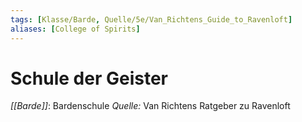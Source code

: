 ```yaml
---
tags: [Klasse/Barde, Quelle/5e/Van_Richtens_Guide_to_Ravenloft]
aliases: [College of Spirits]
---
```

# Schule der Geister
_[[Barde]]_: Bardenschule
_Quelle:_ Van Richtens Ratgeber zu Ravenloft
